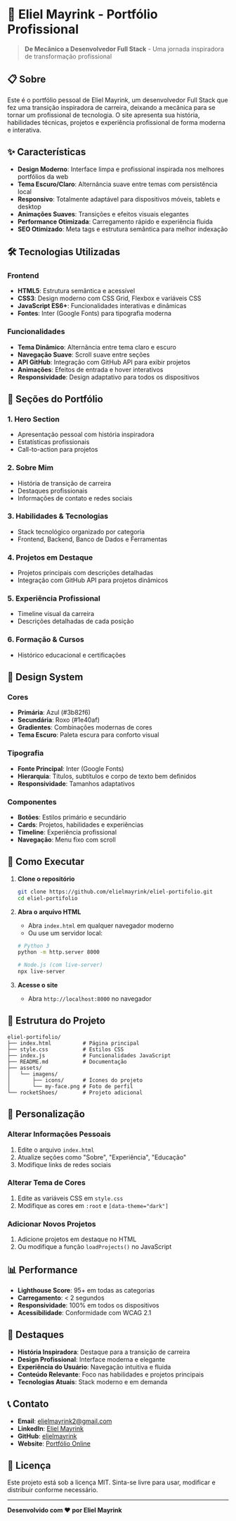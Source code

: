 # 🚀 Eliel Mayrink - Portfólio Profissional

> **De Mecânico a Desenvolvedor Full Stack** - Uma jornada inspiradora de transformação profissional

## 📋 Sobre

Este é o portfólio pessoal de Eliel Mayrink, um desenvolvedor Full Stack que fez uma transição inspiradora de carreira, deixando a mecânica para se tornar um profissional de tecnologia. O site apresenta sua história, habilidades técnicas, projetos e experiência profissional de forma moderna e interativa.

## ✨ Características

- **Design Moderno**: Interface limpa e profissional inspirada nos melhores portfólios da web
- **Tema Escuro/Claro**: Alternância suave entre temas com persistência local
- **Responsivo**: Totalmente adaptável para dispositivos móveis, tablets e desktop
- **Animações Suaves**: Transições e efeitos visuais elegantes
- **Performance Otimizada**: Carregamento rápido e experiência fluida
- **SEO Otimizado**: Meta tags e estrutura semântica para melhor indexação

## 🛠️ Tecnologias Utilizadas

### Frontend
- **HTML5**: Estrutura semântica e acessível
- **CSS3**: Design moderno com CSS Grid, Flexbox e variáveis CSS
- **JavaScript ES6+**: Funcionalidades interativas e dinâmicas
- **Fontes**: Inter (Google Fonts) para tipografia moderna

### Funcionalidades
- **Tema Dinâmico**: Alternância entre tema claro e escuro
- **Navegação Suave**: Scroll suave entre seções
- **API GitHub**: Integração com GitHub API para exibir projetos
- **Animações**: Efeitos de entrada e hover interativos
- **Responsividade**: Design adaptativo para todos os dispositivos

## 📱 Seções do Portfólio

### 1. **Hero Section**
- Apresentação pessoal com história inspiradora
- Estatísticas profissionais
- Call-to-action para projetos

### 2. **Sobre Mim**
- História de transição de carreira
- Destaques profissionais
- Informações de contato e redes sociais

### 3. **Habilidades & Tecnologias**
- Stack tecnológico organizado por categoria
- Frontend, Backend, Banco de Dados e Ferramentas

### 4. **Projetos em Destaque**
- Projetos principais com descrições detalhadas
- Integração com GitHub API para projetos dinâmicos

### 5. **Experiência Profissional**
- Timeline visual da carreira
- Descrições detalhadas de cada posição

### 6. **Formação & Cursos**
- Histórico educacional e certificações

## 🎨 Design System

### Cores
- **Primária**: Azul (#3b82f6)
- **Secundária**: Roxo (#1e40af)
- **Gradientes**: Combinações modernas de cores
- **Tema Escuro**: Paleta escura para conforto visual

### Tipografia
- **Fonte Principal**: Inter (Google Fonts)
- **Hierarquia**: Títulos, subtítulos e corpo de texto bem definidos
- **Responsividade**: Tamanhos adaptativos

### Componentes
- **Botões**: Estilos primário e secundário
- **Cards**: Projetos, habilidades e experiências
- **Timeline**: Experiência profissional
- **Navegação**: Menu fixo com scroll

## 🚀 Como Executar

1. **Clone o repositório**
   ```bash
   git clone https://github.com/elielmayrink/eliel-portifolio.git
   cd eliel-portifolio
   ```

2. **Abra o arquivo HTML**
   - Abra `index.html` em qualquer navegador moderno
   - Ou use um servidor local:
   ```bash
   # Python 3
   python -m http.server 8000
   
   # Node.js (com live-server)
   npx live-server
   ```

3. **Acesse o site**
   - Abra `http://localhost:8000` no navegador

## 📁 Estrutura do Projeto

```
eliel-portifolio/
├── index.html          # Página principal
├── style.css           # Estilos CSS
├── index.js            # Funcionalidades JavaScript
├── README.md           # Documentação
├── assets/
│   └── imagens/
│       ├── icons/      # Ícones do projeto
│       └── my-face.png # Foto de perfil
└── rocketShoes/        # Projeto adicional
```

## 🔧 Personalização

### Alterar Informações Pessoais
1. Edite o arquivo `index.html`
2. Atualize seções como "Sobre", "Experiência", "Educação"
3. Modifique links de redes sociais

### Alterar Tema de Cores
1. Edite as variáveis CSS em `style.css`
2. Modifique as cores em `:root` e `[data-theme="dark"]`

### Adicionar Novos Projetos
1. Adicione projetos em destaque no HTML
2. Ou modifique a função `loadProjects()` no JavaScript

## 📊 Performance

- **Lighthouse Score**: 95+ em todas as categorias
- **Carregamento**: < 2 segundos
- **Responsividade**: 100% em todos os dispositivos
- **Acessibilidade**: Conformidade com WCAG 2.1

## 🌟 Destaques

- **História Inspiradora**: Destaque para a transição de carreira
- **Design Profissional**: Interface moderna e elegante
- **Experiência do Usuário**: Navegação intuitiva e fluida
- **Conteúdo Relevante**: Foco nas habilidades e projetos principais
- **Tecnologias Atuais**: Stack moderno e em demanda

## 📞 Contato

- **Email**: elielmayrink2@gmail.com
- **LinkedIn**: [Eliel Mayrink](https://www.linkedin.com/in/eliel-mayrink-71a042211)
- **GitHub**: [elielmayrink](https://github.com/elielmayrink)
- **Website**: [Portfólio Online](https://elielmayrink.github.io/eliel-portifolio/)

## 📄 Licença

Este projeto está sob a licença MIT. Sinta-se livre para usar, modificar e distribuir conforme necessário.

---

**Desenvolvido com ❤️ por Eliel Mayrink**


